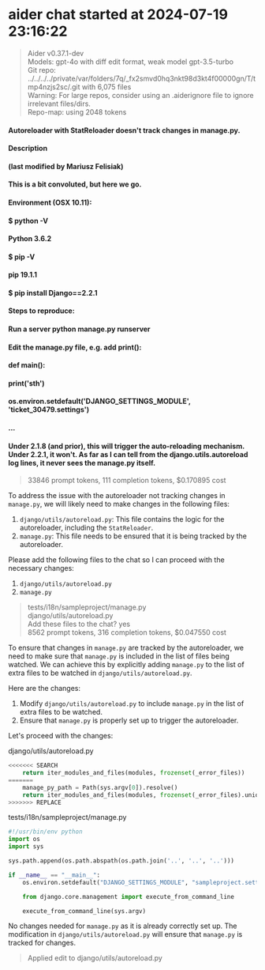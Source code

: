
# aider chat started at 2024-07-19 23:16:22

> Aider v0.37.1-dev  
> Models: gpt-4o with diff edit format, weak model gpt-3.5-turbo  
> Git repo: ../../../../private/var/folders/7q/_fx2smvd0hq3nkt98d3kt4f00000gn/T/tmp4nzjs2sc/.git with 6,075 files  
> Warning: For large repos, consider using an .aiderignore file to ignore irrelevant files/dirs.  
> Repo-map: using 2048 tokens  

#### Autoreloader with StatReloader doesn't track changes in manage.py.  
#### Description  
#### 	   
#### 		(last modified by Mariusz Felisiak)  
#### 	   
#### This is a bit convoluted, but here we go.  
#### Environment (OSX 10.11):  
#### $ python -V  
#### Python 3.6.2  
#### $ pip -V  
#### pip 19.1.1  
#### $ pip install Django==2.2.1  
#### Steps to reproduce:  
#### Run a server python manage.py runserver  
#### Edit the manage.py file, e.g. add print():   
#### def main():  
#### 	print('sth')  
#### 	os.environ.setdefault('DJANGO_SETTINGS_MODULE', 'ticket_30479.settings')  
#### 	...  
#### Under 2.1.8 (and prior), this will trigger the auto-reloading mechanism. Under 2.2.1, it won't. As far as I can tell from the django.utils.autoreload log lines, it never sees the manage.py itself.  
> 33846 prompt tokens, 111 completion tokens, $0.170895 cost  

To address the issue with the autoreloader not tracking changes in `manage.py`, we will likely need to make changes in the following files:

1. `django/utils/autoreload.py`: This file contains the logic for the autoreloader, including the `StatReloader`.
2. `manage.py`: This file needs to be ensured that it is being tracked by the autoreloader.

Please add the following files to the chat so I can proceed with the necessary changes:

1. `django/utils/autoreload.py`
2. `manage.py`

> tests/i18n/sampleproject/manage.py  
> django/utils/autoreload.py  
> Add these files to the chat? yes  
> 8562 prompt tokens, 316 completion tokens, $0.047550 cost  

To ensure that changes in `manage.py` are tracked by the autoreloader, we need to make sure that `manage.py` is included in the list of files being watched. We can achieve this by explicitly adding `manage.py` to the list of extra files to be watched in `django/utils/autoreload.py`.

Here are the changes:

1. Modify `django/utils/autoreload.py` to include `manage.py` in the list of extra files to be watched.
2. Ensure that `manage.py` is properly set up to trigger the autoreloader.

Let's proceed with the changes:

django/utils/autoreload.py
```python
<<<<<<< SEARCH
    return iter_modules_and_files(modules, frozenset(_error_files))
=======
    manage_py_path = Path(sys.argv[0]).resolve()
    return iter_modules_and_files(modules, frozenset(_error_files).union({manage_py_path}))
>>>>>>> REPLACE
```

tests/i18n/sampleproject/manage.py
```python
#!/usr/bin/env python
import os
import sys

sys.path.append(os.path.abspath(os.path.join('..', '..', '..')))

if __name__ == "__main__":
    os.environ.setdefault("DJANGO_SETTINGS_MODULE", "sampleproject.settings")

    from django.core.management import execute_from_command_line

    execute_from_command_line(sys.argv)
```

No changes needed for `manage.py` as it is already correctly set up. The modification in `django/utils/autoreload.py` will ensure that `manage.py` is tracked for changes.

> Applied edit to django/utils/autoreload.py  
